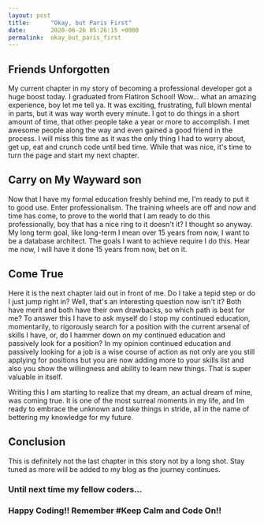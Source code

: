```yaml
---
layout: post
title:      "Okay, but Paris First"
date:       2020-06-26 05:26:15 +0000
permalink:  okay_but_paris_first
---
```



## Friends Unforgotten

  My current chapter in my story of becoming a professional developer got a huge boost today.  I graduated from Flatiron School! Wow... what an amazing experience, boy let me tell ya. It was exciting, frustrating, full blown mental in parts, but it was way worth every minute. I got to do things in a short amount of time, that other people take a year or more to accomplish. I met awesome people along the way and even gained a good friend in the process.  I will miss this time as it was the only thing I had to worry about, get up, eat and crunch code until bed time.  While that was nice, it's time to turn the page and start my next chapter.
	
	

## Carry on My Wayward son

Now that I have my formal education freshly behind me, I'm ready to put it to good use. Enter professionalism. The training wheels are off and now and time has come, to prove to the world that I am ready to do this professionally, boy that has a nice ring to it doesn't it? I thought so anyway. My long term goal, like long-term I mean over 15 years from now, I want to be a database architect. The goals I want to achieve require I do this. Hear me now, I will have it done 15 years from now, bet on it.


## Come True

Here it is the next chapter laid out in front of me. Do I take a tepid step or do I just jump right in?  Well, that's an interesting question now isn't it? Both have merit and both have their own drawbacks, so which path is best for me? To answer this I have to ask myself do I stop my continued education, momentarily, to rigorously search for a position with the current arsenal of skills I have, or, do I hammer down on my continued education and passively look for a position? In my opinion continued education and passively looking for a job is a wise course of action as not only are you still applying for positions but you are now adding more to your skills list and also you show the willingness and ability to learn new things. That is super valuable in itself. 

Writing this I am starting to realize that my dream, an actual dream of mine, was coming true. It is one of the most surreal moments in my life, and Im ready to embrace the unknown and take things in stride, all in the name of bettering my knowledge for my future.

## Conclusion

This is definitely not the last chapter in this story not by a long shot. Stay tuned as more will be added to my blog as the journey continues.

### Until next time my fellow coders…
### Happy Coding!! Remember #Keep Calm and Code On!!
